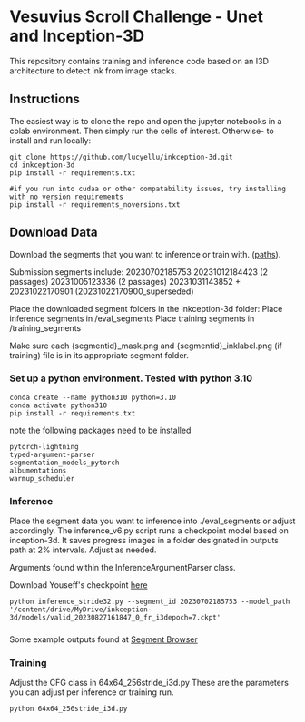 # Vesuvius Scroll Challenge - Unet and Inception-3D

This repository contains training and inference code based on an I3D architecture to detect ink from image stacks.


## Instructions

The easiest way is to clone the repo and open the jupyter notebooks in a colab environment. Then simply run the cells of interest. 
Otherwise- to install and run locally:


```
git clone https://github.com/lucyellu/inkception-3d.git
cd inkception-3d
pip install -r requirements.txt

#if you run into cudaa or other compatability issues, try installing with no version requirements
pip install -r requirements_noversions.txt

```


## Download Data
Download the segments that you want to inference or train with. ([paths](http://dl.ash2txt.org/full-scrolls/Scroll1.volpkg/paths/)).   

Submission segments include: 
    20230702185753 
    20231012184423 (2 passages) 
    20231005123336 (2 passages)
    20231031143852 + 20231022170901 (20231022170900_superseded)
    
Place the downloaded segment folders in the inkception-3d folder:
    Place inference segments in /eval_segments
    Place training segments in /training_segments
    
Make sure each {segmentid}_mask.png and {segmentid}_inklabel.png (if training) file is in its appropriate segment folder.


### Set up a python environment. Tested with python 3.10

```
conda create --name python310 python=3.10
conda activate python310
pip install -r requirements.txt

```
note the following packages need to be installed

```
pytorch-lightning   
typed-argument-parser   
segmentation_models_pytorch   
albumentations   
warmup_scheduler   
```


### Inference
Place the segment data you want to inference into ./eval_segments or adjust accordingly.
The inference_v6.py script runs a checkpoint model based on inception-3d. It saves progress images in a folder designated in outputs path at 2% intervals. Adjust as needed. 

Arguments found within the InferenceArgumentParser class.

Download Youseff's checkpoint [here](https://drive.google.com/file/d/1fAGZbVPHW6q1hNiI2E2NKzf6TyELzOC4/view?usp=sharing) 


```
python inference_stride32.py --segment_id 20230702185753 --model_path '/content/drive/MyDrive/inkception-3d/models/valid_20230827161847_0_fr_i3depoch=7.ckpt'
```


###
Some example outputs found at [Segment Browser](https://vesuvius.virtual-void.net/) 



### Training

Adjust the CFG class in 64x64_256stride_i3d.py
These are the parameters you can adjust per inference or training run. 

```
python 64x64_256stride_i3d.py
```






    


